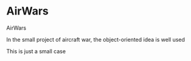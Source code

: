 # AirWars
AirWars

In the small project of aircraft war, the object-oriented idea is well used

This is just a small case
